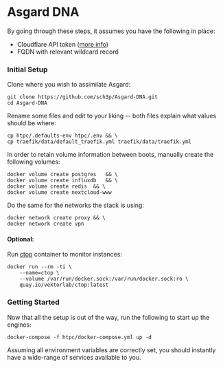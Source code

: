 # Asgard DNA
By going through these steps, it assumes you have the following in place:

 - Cloudflare API token ([more info](https://developers.cloudflare.com/api/tokens/create))
 - FQDN with relevant wildcard record

### Initial Setup
Clone where you wish to assimilate Asgard:

    git clone https://github.com/sch3p/Asgard-DNA.git
    cd Asgard-DNA

Rename some files and edit to your liking -- both files explain what values should be where:

    cp htpc/.defaults-env htpc/.env && \
    cp traefik/data/default_traefik.yml traefik/data/traefik.yml

In order to retain volume information between boots, manually create the following volumes:

    docker volume create postgres 	&& \
    docker volume create influxdb 	&& \
    docker volume create redis 	&& \
    docker volume create nextcloud-www

Do the same for the networks the stack is using:

    docker network create proxy && \
    docker network create vpn

#### Optional:
Run [ctop](https://github.com/bcicen/ctop) container to monitor instances:

    docker run --rm -ti \
	    --name=ctop \
	    --volume /var/run/docker.sock:/var/run/docker.sock:ro \
	    quay.io/vektorlab/ctop:latest

### Getting Started
Now that all the setup is out of the way, run the following to start up the engines:

    docker-compose -f htpc/docker-compose.yml up -d
Assuming all environment variables are correctly set, you should instantly have a wide-range of services available to you. 

